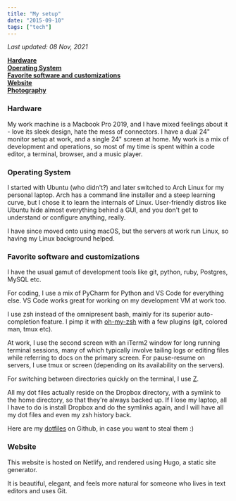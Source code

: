 ```yaml
---
title: "My setup"
date: "2015-09-10"
tags: ["tech"]
---
```

_Last updated: 08 Nov, 2021_

**[Hardware](#hardware)  
[Operating System](#operating-system)  
[Favorite software and customizations](#favorite-software-and-customizations)  
[Website](#website)  
[Photography](#photography)**

### Hardware
My work machine is a Macbook Pro 2019, and I have mixed feelings about it - love its sleek design, hate the mess of connectors. I have a dual 24" monitor setup at work, and a single 24" screen at home. My work is a mix of development and operations, so most of my time is spent within a code editor, a terminal, browser, and a music player.

### Operating System
I started with Ubuntu (who didn't?) and later switched to Arch Linux for my personal laptop. Arch has a command line installer and a steep learning curve, but I chose it to learn the internals of Linux. User-friendly distros like Ubuntu hide almost everything behind a GUI, and you don't get to understand or configure anything, really.

I have since moved onto using macOS, but the servers at work run Linux, so having my Linux background helped.

### Favorite software and customizations
I have the usual gamut of development tools like git, python, ruby, Postgres, MySQL etc.

For coding, I use a mix of PyCharm for Python and VS Code for everything else. VS Code works great for working on my development VM at work too.

I use zsh instead of the omnipresent bash, mainly for its superior auto-completion feature. I pimp it with [oh-my-zsh](http://ohmyz.sh/) with a few plugins (git, colored man, tmux etc).

At work, I use the second screen with an iTerm2 window for long running terminal sessions, many of which typically involve tailing logs or editing files while referring to docs on the primary screen. For pause-resume on servers, I use tmux or screen (depending on its availability on the servers).

For switching between directories quickly on the terminal, I use [Z](https://github.com/rupa/z).

All my dot files actually reside on the Dropbox directory, with a symlink to the home directory, so that they're always backed up. If I lose my laptop, all I have to do is install Dropbox and do the symlinks again, and I will have all my dot files and even my zsh history back.

Here are my [dotfiles](https://github.com/sumeshpremraj/dot-files) on Github, in case you want to steal them :)

### Website
This website is hosted on Netlify, and rendered using Hugo, a static site generator.

It is beautiful, elegant, and feels more natural for someone who lives in text editors and uses Git.